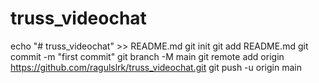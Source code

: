 # truss_videochat
echo "# truss_videochat" >> README.md
git init
git add README.md
git commit -m "first commit"
git branch -M main
git remote add origin https://github.com/ragulslrk/truss_videochat.git
git push -u origin main
